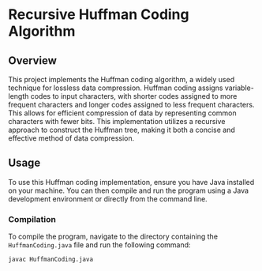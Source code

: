 # Recursive Huffman Coding Algorithm

## Overview
This project implements the Huffman coding algorithm, a widely used technique for lossless data compression. Huffman coding assigns variable-length codes to input characters, with shorter codes assigned to more frequent characters and longer codes assigned to less frequent characters. This allows for efficient compression of data by representing common characters with fewer bits. This implementation utilizes a recursive approach to construct the Huffman tree, making it both a concise and effective method of data compression.

## Usage
To use this Huffman coding implementation, ensure you have Java installed on your machine. You can then compile and run the program using a Java development environment or directly from the command line.

### Compilation
To compile the program, navigate to the directory containing the `HuffmanCoding.java` file and run the following command:

```bash
javac HuffmanCoding.java
